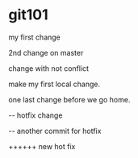 # git101

my first change

2nd change on master

change with not conflict

make my first local change.

one last change before we go home.

-- hotfix change

-- another commit for hotfix

++++++ new hot fix
